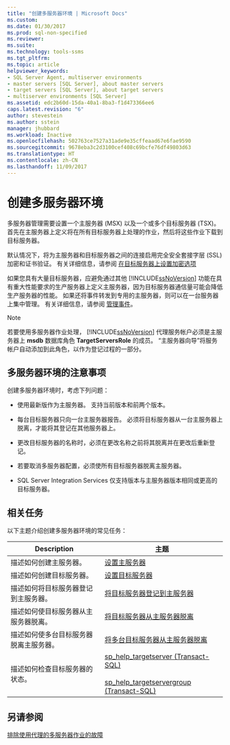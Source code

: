 ```yaml
---
title: "创建多服务器环境 | Microsoft Docs"
ms.custom: 
ms.date: 01/30/2017
ms.prod: sql-non-specified
ms.reviewer: 
ms.suite: 
ms.technology: tools-ssms
ms.tgt_pltfrm: 
ms.topic: article
helpviewer_keywords:
- SQL Server Agent, multiserver environments
- master servers [SQL Server], about master servers
- target servers [SQL Server], about target servers
- multiserver environments [SQL Server]
ms.assetid: edc2b60d-15da-40a1-8ba3-f1d473366ee6
caps.latest.revision: "6"
author: stevestein
ms.author: sstein
manager: jhubbard
ms.workload: Inactive
ms.openlocfilehash: 502763ce7527a31ade9e35cffeaad67e6fae9590
ms.sourcegitcommit: 9678eba3c2d3100cef408c69bcfe76df49803d63
ms.translationtype: HT
ms.contentlocale: zh-CN
ms.lasthandoff: 11/09/2017
---
```

# <a name="create-a-multiserver-environment"></a>创建多服务器环境
多服务器管理需要设置一个主服务器 (MSX) 以及一个或多个目标服务器 (TSX)。 首先在主服务器上定义将在所有目标服务器上处理的作业，然后将这些作业下载到目标服务器。  
  
默认情况下，将为主服务器和目标服务器之间的连接启用完全安全套接字层 (SSL) 加密和证书验证。 有关详细信息，请参阅 [在目标服务器上设置加密选项](../../ssms/agent/set-encryption-options-on-target-servers.md)  
  
如果您具有大量目标服务器，应避免通过其他 [!INCLUDE[ssNoVersion](../../includes/ssnoversion_md.md)] 功能在具有重大性能要求的生产服务器上定义主服务器，因为目标服务器通信量可能会降低生产服务器的性能。 如果还将事件转发到专用的主服务器，则可以在一台服务器上集中管理。 有关详细信息，请参阅 [管理事件](../../ssms/agent/manage-events.md)。  
  
> [!NOTE]  
> 若要使用多服务器作业处理， [!INCLUDE[ssNoVersion](../../includes/ssnoversion_md.md)] 代理服务帐户必须是主服务器上 **msdb** 数据库角色 **TargetServersRole** 的成员。 “主服务器向导”将服务帐户自动添加到此角色，以作为登记过程的一部分。  
  
## <a name="considerations-for-multiserver-environments"></a>多服务器环境的注意事项  
  
创建多服务器环境时，考虑下列问题：  
  
-   使用最新版作为主服务器。 支持当前版本和前两个版本。

-   每台目标服务器只向一台主服务器报告。 必须将目标服务器从一台主服务器上脱离，才能将其登记在其他服务器上。  
  
-   更改目标服务器的名称时，必须在更改名称之前将其脱离并在更改后重新登记。  
  
-   若要取消多服务器配置，必须使所有目标服务器脱离主服务器。  
  
-   SQL Server Integration Services 仅支持版本与主服务器版本相同或更高的目标服务器。  
  
## <a name="related-tasks"></a>相关任务  
以下主题介绍创建多服务器环境的常见任务：  
  
|Description|主题|  
|---------------|---------|  
|描述如何创建主服务器。|[设置主服务器](../../ssms/agent/make-a-master-server.md)|  
|描述如何创建目标服务器。|[设置目标服务器](../../ssms/agent/make-a-target-server.md)|  
|描述如何将目标服务器登记到主服务器。|[将目标服务器登记到主服务器](../../ssms/agent/enlist-a-target-server-to-a-master-server.md)|  
|描述如何使目标服务器从主服务器脱离。|[将目标服务器从主服务器脱离](../../ssms/agent/defect-a-target-server-from-a-master-server.md)|  
|描述如何使多台目标服务器脱离主服务器。|[将多台目标服务器从主服务器脱离](../../ssms/agent/defect-multiple-target-servers-from-a-master-server.md)|  
|描述如何检查目标服务器的状态。|[sp_help_targetserver (Transact-SQL)](http://msdn.microsoft.com/en-us/f841d3bd-901a-4980-ad0b-1c6eeba3f717)<br /><br />[sp_help_targetservergroup (Transact-SQL)](http://msdn.microsoft.com/en-us/ec3a4a68-b591-431c-9518-053ede522d0c)|  
  
## <a name="see-also"></a>另请参阅  
[排除使用代理的多服务器作业的故障](../../ssms/agent/troubleshoot-multiserver-jobs-that-use-proxies.md)  
  
